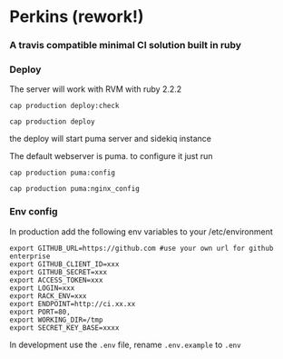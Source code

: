 # Perkins (rework!)

### A travis compatible minimal CI solution built in ruby

### Deploy

The server will work with RVM with ruby 2.2.2

    cap production deploy:check
  
    cap production deploy

the deploy will start puma server and sidekiq instance

The default webserver is puma. to configure it just run

    cap production puma:config
  
    cap production puma:nginx_config

### Env config

In production add the following env variables to your /etc/environment

    export GITHUB_URL=https://github.com #use your own url for github enterprise
    export GITHUB_CLIENT_ID=xxx
    export GITHUB_SECRET=xxx
    export ACCESS_TOKEN=xxx
    export LOGIN=xxx
    export RACK_ENV=xxx
    export ENDPOINT=http://ci.xx.xx
    export PORT=80,
    export WORKING_DIR=/tmp
    export SECRET_KEY_BASE=xxxx

In development use the `.env` file, rename `.env.example` to `.env`